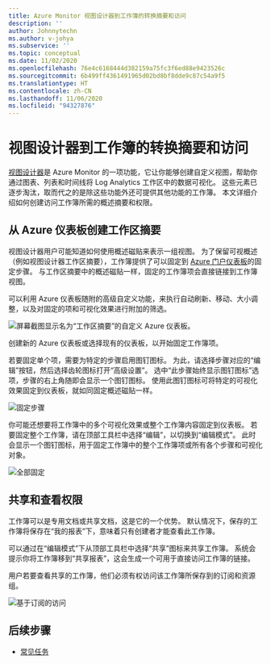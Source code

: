 ```yaml
---
title: Azure Monitor 视图设计器到工作簿的转换摘要和访问
description: ''
author: Johnnytechn
ms.author: v-johya
ms.subservice: ''
ms.topic: conceptual
ms.date: 11/02/2020
ms.openlocfilehash: 76e4c6168444d382159a75fc3f6ed88e9423526c
ms.sourcegitcommit: 6b499ff4361491965d02bd8bf8dde9c87c54a9f5
ms.translationtype: HT
ms.contentlocale: zh-CN
ms.lasthandoff: 11/06/2020
ms.locfileid: "94327876"
---
```

# <a name="view-designer-to-workbooks-conversion-summary-and-access"></a>视图设计器到工作簿的转换摘要和访问
[视图设计器](view-designer.md)是 Azure Monitor 的一项功能，它让你能够创建自定义视图，帮助你通过图表、列表和时间线将 Log Analytics 工作区中的数据可视化。 这些元素已逐步淘汰，取而代之的是除这些功能外还可提供其他功能的工作簿。 本文详细介绍如何创建访问工作簿所需的概述摘要和权限。

## <a name="creating-your-workspace-summary-from-azure-dashboard"></a>从 Azure 仪表板创建工作区摘要
视图设计器用户可能知道如何使用概述磁贴来表示一组视图。 为了保留可视概述（例如视图设计器工作区摘要），工作簿提供了可以固定到 [Azure 门户仪表板](../../azure-portal/azure-portal-dashboards.md)的固定步骤。 与工作区摘要中的概述磁贴一样，固定的工作簿项会直接链接到工作簿视图。

可以利用 Azure 仪表板随附的高级自定义功能，来执行自动刷新、移动、大小调整，以及对固定的项和可视化效果进行附加的筛选。 

![屏幕截图显示名为“工作区摘要”的自定义 Azure 仪表板。](./media/view-designer-conversion-access/dashboard.png)

创建新的 Azure 仪表板或选择现有的仪表板，以开始固定工作簿项。

若要固定单个项，需要为特定的步骤启用图钉图标。 为此，请选择步骤对应的“编辑”按钮，然后选择齿轮图标打开“高级设置”。  选中“此步骤始终显示图钉图标”选项，步骤的右上角随即会显示一个图钉图标。 使用此图钉图标可将特定的可视化效果固定到仪表板，就如同固定概述磁贴一样。

![固定步骤](./media/view-designer-conversion-access/pin-step.png)


你可能还想要将工作簿中的多个可视化效果或整个工作簿内容固定到仪表板。 若要固定整个工作簿，请在顶部工具栏中选择“编辑”，以切换到“编辑模式”。  此时会显示一个图钉图标，用于固定工作簿中的整个工作簿项或所有各个步骤和可视化对象。

![全部固定](./media/view-designer-conversion-access/pin-all.png)



## <a name="sharing-and-viewing-permissions"></a>共享和查看权限 
工作簿可以是专用文档或共享文档，这是它的一个优势。 默认情况下，保存的工作簿将保存在“我的报表”下，意味着只有创建者才能查看此工作簿。

可以通过在“编辑模式”下从顶部工具栏中选择“共享”图标来共享工作簿。  系统会提示你将工作簿移到“共享报表”，这会生成一个可用于直接访问工作簿的链接。

用户若要查看共享的工作簿，他们必须有权访问该工作簿所保存到的订阅和资源组。

![基于订阅的访问](./media/view-designer-conversion-access/subscription-access.png)

## <a name="next-steps"></a>后续步骤

- [常见任务](view-designer-conversion-tasks.md)

